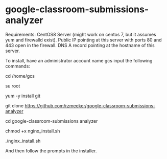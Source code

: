 # google-classroom-submissions-analyzer

Requirements: CentOS8 Server (might work on centos 7, but it assumes yum and firewalld exist). Public IP pointing at this server with ports 80 and 443 open in the firewall. DNS A record pointing at the hostname of this server.

To install, have an administrator account name gcs input the following commands:

cd /home/gcs

su root

yum -y install git

git clone https://github.com/rzmeeker/google-classroom-submissions-analyzer

cd google-classroom-submissions analyzer

chmod +x nginx_install.sh

./nginx_install.sh

And then follow the prompts in the installer.
